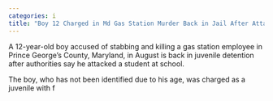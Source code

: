 ```yaml
---
categories: i
title: "Boy 12 Charged in Md Gas Station Murder Back in Jail After Attacking Student Authorities"
---
```


A 12-year-old boy accused of stabbing and killing a gas station employee in Prince George&#8217;s County, Maryland, in August is back in juvenile detention after authorities say he attacked a student at school.



The boy, who has not been identified due to his age, was charged as a juvenile with f